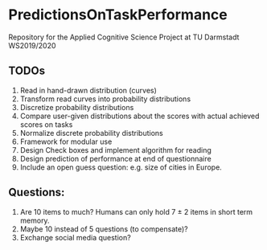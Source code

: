 # PredictionsOnTaskPerformance

Repository for the Applied Cognitive Science Project at TU Darmstadt WS2019/2020

## TODOs

1. Read in hand-drawn distribution (curves)
2. Transform read curves into probability distributions
3. Discretize probability distributions
4. Compare user-given distributions about the scores with actual achieved scores on tasks
5. Normalize discrete probability distributions
6. Framework for modular use
7. Design Check boxes and implement algorithm for reading
8. Design prediction of performance at end of questionnaire
9. Include an open guess question: e.g. size of cities in Europe.


## Questions:

1. Are 10 items to much? Humans can only hold 7 ± 2 items in short term memory.
2. Maybe 10 instead of 5 questions (to compensate)?
3. Exchange social media question?
